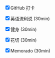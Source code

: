 <input type="checkbox" checked/>GitHub 打卡

<input type="checkbox" checked/>英语流利说 (30min)

<input type="checkbox" checked/>健身 (30min)

<input type="checkbox" checked/>花切 (30min)

<input type="checkbox" checked/>Memorado (30min)